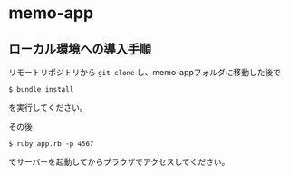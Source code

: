 # memo-app

## ローカル環境への導入手順

 リモートリポジトリから `git clone` し、memo-appフォルダに移動した後で
 ```
 $ bundle install
 ```
 を実行してください。

 その後
 ```
 $ ruby app.rb -p 4567
 ```
 でサーバーを起動してからブラウザでアクセスしてください。

